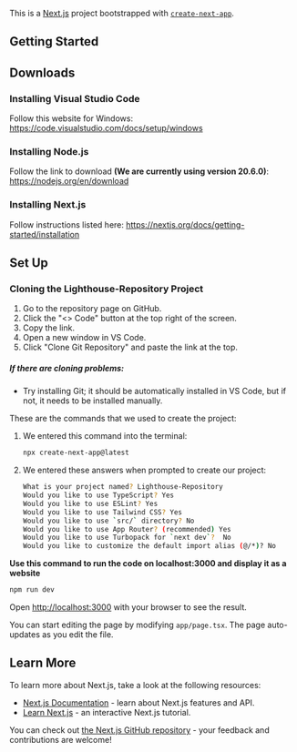 This is a [Next.js](https://nextjs.org) project bootstrapped with [`create-next-app`](https://nextjs.org/docs/app/api-reference/cli/create-next-app).

## Getting Started

## Downloads
### Installing Visual Studio Code
Follow this website for Windows: 
https://code.visualstudio.com/docs/setup/windows

### Installing Node.js
Follow the link to download **(We are currently using version 20.6.0)**: 
https://nodejs.org/en/download

### Installing Next.js
Follow instructions listed here: 
https://nextjs.org/docs/getting-started/installation

## Set Up
### Cloning the Lighthouse-Repository Project
1. Go to the repository page on GitHub.
2. Click the "<> Code" button at the top right of the screen.
3. Copy the link.
4. Open a new window in VS Code.
5. Click "Clone Git Repository" and paste the link at the top.
##### If there are cloning problems:
* Try installing Git; it should be automatically installed in VS Code, but if not, it needs to be installed manually.

These are the commands that we used to create the project:
1. We entered this command into the terminal:
   ```sh
   npx create-next-app@latest
   ```

2. We entered these answers when prompted to create our project:
   ```sh
   What is your project named? Lighthouse-Repository 
   Would you like to use TypeScript? Yes
   Would you like to use ESLint? Yes
   Would you like to use Tailwind CSS? Yes
   Would you like to use `src/` directory? No
   Would you like to use App Router? (recommended) Yes
   Would you like to use Turbopack for `next dev`?  No
   Would you like to customize the default import alias (@/*)? No
   ```
**Use this command to run the code on localhost:3000 and display it as a website**
   ```sh
   npm run dev
   ```

Open [http://localhost:3000](http://localhost:3000) with your browser to see the result.

You can start editing the page by modifying `app/page.tsx`. The page auto-updates as you edit the file.

## Learn More

To learn more about Next.js, take a look at the following resources:

- [Next.js Documentation](https://nextjs.org/docs) - learn about Next.js features and API.
- [Learn Next.js](https://nextjs.org/learn) - an interactive Next.js tutorial.

You can check out [the Next.js GitHub repository](https://github.com/vercel/next.js) - your feedback and contributions are welcome!
